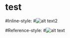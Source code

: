 # test


#Inline-style: 
#![alt text2](https://github.com/hamsterguard/test/blob/master/Carton-v1-tint.png "Logo Title Text 1")

#Reference-style: 
#![alt text][logo11]

[logo11]: https://github.com/hamsterguard/test/blob/master/Carton-v1-tint.png "Logo Title Text 2"
